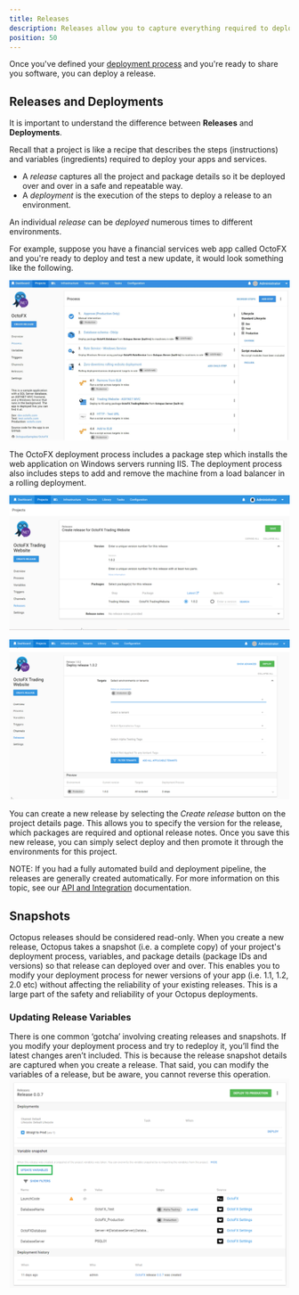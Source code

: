 ```yaml
---
title: Releases
description: Releases allow you to capture everything required to deploy a project in a repeatable and reliable manner.
position: 50
---
```


Once you've defined your [deployment process](/docs/deployment-process/index.md) and you're ready to share you software, you can deploy a release.

## Releases and Deployments

It is important to understand the difference between **Releases** and **Deployments**.

Recall that a project is like a recipe that describes the steps (instructions) and variables (ingredients) required to deploy your apps and services.  

- A _release_ captures all the project and package details so it be deployed over and over in a safe and repeatable way.  
- A _deployment_ is the execution of the steps to deploy a release to an environment.  

An individual _release_ can be _deployed_ numerous times to different environments.  

For example, suppose you have a financial services web app called OctoFX and you're ready to deploy and test a new update, it would look something like the following.  

![OctoFX deployment process](octofx-deployment-process.png "width=500")

The OctoFX deployment process includes a package step which installs the web application on Windows servers running IIS.  The deployment process also includes steps to add and remove the machine from a load balancer in a rolling deployment.

![Creating a release](octofx-create-release.png "width=500")

![Deploying a release to an environment](octofx-deploy-release.png "width=500")

You can create a new release by selecting the _Create release_ button on the project details page.  This allows you to specify the version for the release, which packages are required and optional release notes.  Once you save this new release, you can simply select deploy and then promote it through the environments for this project.

NOTE: If you had a fully automated build and deployment pipeline, the releases are generally created automatically.  For more information on this topic, see our [API and Integration](/docs/api-and-integration/index.md) documentation.

## Snapshots

Octopus releases should be considered read-only.  When you create a new release, Octopus takes a snapshot (i.e. a complete copy) of your project's deployment process, variables, and package details (package IDs and versions) so that release can deployed over and over.  This enables you to modify your deployment process for newer versions of your app (i.e. 1.1, 1.2, 2.0 etc) without affecting the reliability of your existing releases.  This is a large part of the safety and reliability of your Octopus deployments.

### Updating Release Variables
There is one common ‘gotcha’ involving creating releases and snapshots.  If you modify your deployment process and try to redeploy it, you’ll find the latest changes aren’t included.  This is because the release snapshot details are captured when you create a release.
That said, you can modify the variables of a release, but be aware, you cannot reverse this operation.  
![Edit release  variables](update-variables.png "width=500")
